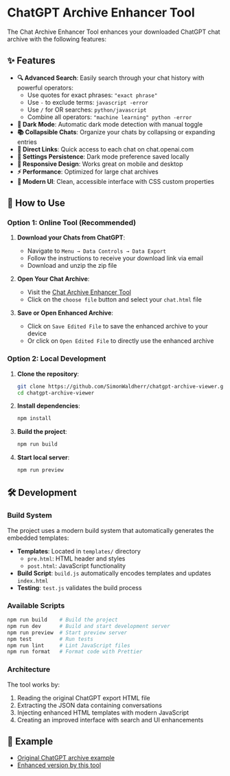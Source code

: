 # ChatGPT Archive Enhancer Tool

The Chat Archive Enhancer Tool enhances your downloaded ChatGPT chat archive with the following features:

## ✨ Features

- **🔍 Advanced Search**: Easily search through your chat history with powerful operators:
  - Use quotes for exact phrases: `"exact phrase"`
  - Use `-` to exclude terms: `javascript -error`
  - Use `/` for OR searches: `python/javascript`
  - Combine all operators: `"machine learning" python -error`
- **🌙 Dark Mode**: Automatic dark mode detection with manual toggle
- **📚 Collapsible Chats**: Organize your chats by collapsing or expanding entries
- **🔗 Direct Links**: Quick access to each chat on chat.openai.com
- **💾 Settings Persistence**: Dark mode preference saved locally
- **📱 Responsive Design**: Works great on mobile and desktop
- **⚡ Performance**: Optimized for large chat archives
- **🎨 Modern UI**: Clean, accessible interface with CSS custom properties

## 🚀 How to Use

### Option 1: Online Tool (Recommended)

1. **Download your Chats from ChatGPT**:
   - Navigate to `Menu → Data Controls → Data Export`
   - Follow the instructions to receive your download link via email
   - Download and unzip the zip file

2. **Open Your Chat Archive**:
   - Visit the [Chat Archive Enhancer Tool](https://simonwaldherr.github.io/chatgpt-archive-viewer/)
   - Click on the `choose file` button and select your `chat.html` file

3. **Save or Open Enhanced Archive**:
   - Click on `Save Edited File` to save the enhanced archive to your device
   - Or click on `Open Edited File` to directly use the enhanced archive

### Option 2: Local Development

1. **Clone the repository**:

   ```bash
   git clone https://github.com/SimonWaldherr/chatgpt-archive-viewer.git
   cd chatgpt-archive-viewer
   ```

2. **Install dependencies**:

   ```bash
   npm install
   ```

3. **Build the project**:

   ```bash
   npm run build
   ```

4. **Start local server**:

   ```bash
   npm run preview
   ```

## 🛠️ Development

### Build System

The project uses a modern build system that automatically generates the embedded templates:

- **Templates**: Located in `templates/` directory
  - `pre.html`: HTML header and styles
  - `post.html`: JavaScript functionality
- **Build Script**: `build.js` automatically encodes templates and updates `index.html`
- **Testing**: `test.js` validates the build process

### Available Scripts

```bash
npm run build    # Build the project
npm run dev      # Build and start development server
npm run preview  # Start preview server
npm test         # Run tests
npm run lint     # Lint JavaScript files
npm run format   # Format code with Prettier
```

### Architecture

The tool works by:

1. Reading the original ChatGPT export HTML file
2. Extracting the JSON data containing conversations
3. Injecting enhanced HTML templates with modern JavaScript
4. Creating an improved interface with search and UI enhancements

## 📝 Example

- [Original ChatGPT archive example](https://simonwaldherr.github.io/chatgpt-archive-viewer/example/chat-original.html)
- [Enhanced version by this tool](https://simonwaldherr.github.io/chatgpt-archive-viewer/example/chat-enhanced.html)
